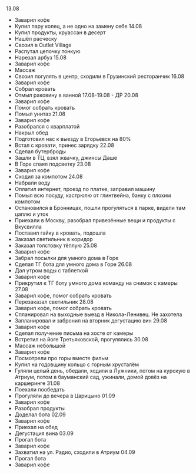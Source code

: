 13.08
- Заварил кофе
- Купил пару колец, а не одно на замену себе
14.08
- Купил продукты, круассан в десерт
- Нашёл расческу
- Свозил в Outlet Village
- Распутал цепочку тонкую
- Нарезал арбуз
15.08
- Заварил кофе
- Массаж
- Свозил погулять в центр, сходили в Грузинский ресторанчик
16.08
- Заварил кофе
- Собрал кровать
- Отмыл раковину в ванной
17.08-19.08 - ДР
20.08
- Заварил кофе
- Помог собрать кровать
- Помыл унитаз
21.08
- Заварил кофе
- Разобрался с кварплатой
- Накрыл обед
- Подготовил нас к выезду в Егорьевск на 80%
- Встал с кровати, принес зарядку
22.08
- Сделал бутерброды
- Зашли в ТЦ, взял жвачку, джинсы Даше
- В Горе спаял подсветку
23.08
- Заварил кофе
- Сходил за компотом
24.08
- Набрали воду
- Оплатил интернет, проезд по платке, заправил машину
- Помыл всю посуду, кастрюлю от глинтвейна, банку с плохим компотом
- Остановился в Бронницах, пошли прогуляться в парке, видели там цаплю и уток
- Приехали в Москву, разобрал привезённые вещи и продукты с Вкусвилла
- Поставил гайку в кровать, подошла
- Заказал светильник в коридор
- Заказал толстовку тёплую
25.08
- Заварил кофе
- Забрал посылки для умного дома в Горе
- Сделал ТГ бота для умного дома в Горе
26.08
- Дал утром воды с таблеткой
- Заварил кофе
- Прикрутил к ТГ боту умного дома команду на снимок с камеры
27.08
- Заварил кофе, помог собрать кровать
- Перезаказал светильник
28.08
- Заварил кофе, помог собрать кровать
- Спланировал на выходные выезд в Никола-Ленивец. Не захотела
- Запланировал и забронил на вторник дегустацию вин
29.08
- Заварил кофе
- Сделал получение письма на хосте от камеры
- Встретил на йоге Третьяковской, прогулялись
30.08
- Массаж небольшой
- Заварил кофе
- Посмотрели про горы вместе фильм
- Купил на годовщину кольцо с горным хрусталём
- Гуляли целый день, обедали, ходили в Лужники, потом на курскую в Атриум, потом в бауманский сад, ужинали, домой довёз на каршеринге
31.08
- Поехали пообедать
- Прогуляли до вечера в Царицыно
01.09
- Заварил кофе
- Разобрал продукты
- Доделал бота
02.09
- Заварил кофе
- Приехал на обед
- Дегустация вина
03.09
- Прогал бота
- Заварил кофе
- Захватил на ул. Радио, сходили в Атриум
04.09
- Прогал бота
- Заварил кофе

